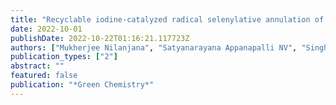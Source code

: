 ```yaml
---
title: "Recyclable iodine-catalyzed radical selenylative annulation of 2-alkynyl biaryls with diselenides in water: a green approach to selanyl polycyclic aromatic hydrocarbons and polycyclic heteroaromatics"
date: 2022-10-01
publishDate: 2022-10-22T01:16:21.117723Z
authors: ["Mukherjee Nilanjana", "Satyanarayana Appanapalli NV", "Singh Priti", "Dixit Mudit", "Chatterjee Tanmay"]
publication_types: ["2"]
abstract: ""
featured: false
publication: "*Green Chemistry*"
---
```


